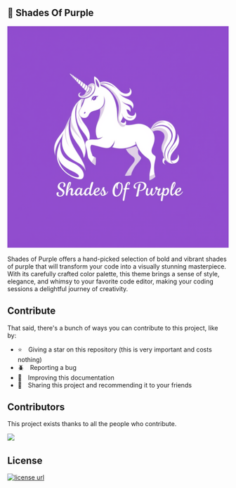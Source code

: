 ## 🦄 Shades Of Purple

<img src="./img/icon.png">

Shades of Purple offers a hand-picked selection of bold and vibrant shades of purple that will transform your code into a visually stunning masterpiece. With its carefully crafted color palette, this theme brings a sense of style, elegance, and whimsy to your favorite code editor, making your coding sessions a delightful journey of creativity. 

## Contribute

That said, there's a bunch of ways you can contribute to this project, like by:

* ⭐ Giving a star on this repository (this is very important and costs nothing)
* 🪲 Reporting a bug
* 📄 Improving this documentation
* 🚨 Sharing this project and recommending it to your friends


## Contributors

This project exists thanks to all the people who contribute.

<a href="https://github.com/BrunoCiccarino/ShadesOfPurple-JetBrains/graphs/contributors">
  <img src="https://contrib.rocks/image?repo=BrunoCiccarino/ShadesOfPurple-JetBrains&max=24" />
</a>

## License

<!-- License -->
  <a href="LICENSE" target="_blank" rel="noopener noreferrer">
    <img alt="license url" src="https://img.shields.io/badge/license%20-MIT-1C1E26?style=for-the-badge&labelColor=1C1E26&color=61ffca"/>
  </a>